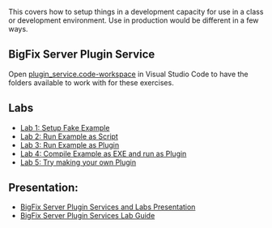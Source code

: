 This covers how to setup things in a development capacity for use in a class or development environment. Use in production would be different in a few ways.

## BigFix Server Plugin Service

Open [plugin_service.code-workspace](plugin_service.code-workspace) in Visual Studio Code to have the folders available to work with for these exercises.

## Labs

- [Lab 1: Setup Fake Example](Lab_1/README.md)
- [Lab 2: Run Example as Script](Lab_2/README.md)
- [Lab 3: Run Example as Plugin](Lab_3/README.md)
- [Lab 4: Compile Example as EXE and run as Plugin](Lab_3/README.md)
- [Lab 5: Try making your own Plugin](Lab_3/README.md)

## Presentation:

- [BigFix Server Plugin Services and Labs Presentation](https://docs.google.com/presentation/d/1qIqKnzRQ-RpIEvf0MJ5ywZ7_Nf0ftJptEQS9t-nXjGE/edit?usp=sharing)
- [BigFix Server Plugin Services Lab Guide](https://docs.google.com/document/d/1jX6U1ZogQYfZEG-kcVzw4nzBGnY0HcJv1jYaGix_V6Y/edit?usp=sharing)
